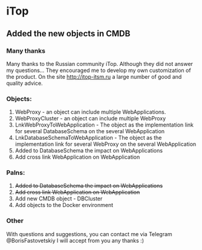 # iTop
## Added the new objects in CMDB

### Many thanks

Many thanks to the Russian community iTop. Although they did not answer my questions... They encouraged me to develop my own customization of the product. On the site http://itop-itsm.ru a large number of good and quality advice.

### Objects:

1. WebProxy - an object can include multiple WebApplications.
2. WebProxyCluster - an object can include multiple WebProxy
3. LnkWebProxyToWebApplication - The object as the implementation link for several DatabaseSchema on the several WebApplication
4. LnkDatabaseSchemaToWebApplication - The object as the implementation link for several WebProxy on the several WebApplication
5. Added to DatabaseSchema the impact on WebApplications
6. Add cross link WebApplication on WebApplication

### Palns:

1. ~~Added to DatabaseSchema the impact on WebApplications~~
2. ~~Add cross link WebApplication on WebApplication~~
3. Add new CMDB object - DBCluster
4. Add objects to the Docker environment

### Other

With questions and suggestions, you can contact me via Telegram @BorisFastovetskiy
I will accept from you any thanks :)
